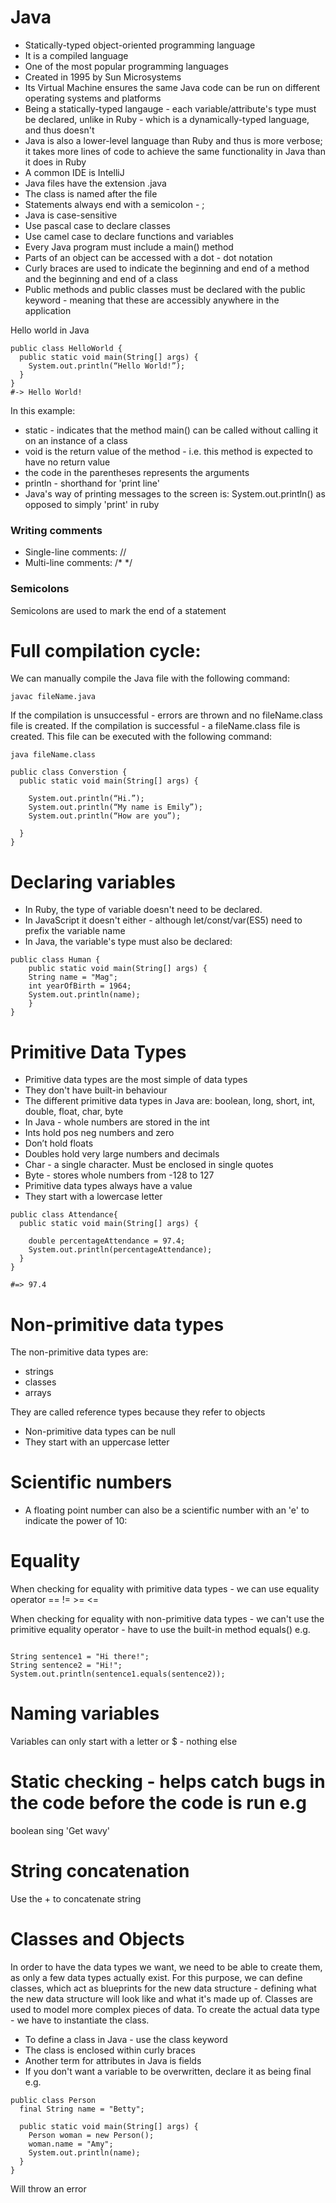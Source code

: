 # Java

* Statically-typed object-oriented programming language
* It is a compiled language
* One of the most popular programming languages
* Created in 1995 by Sun Microsystems 
* Its Virtual Machine ensures the same Java code can be run on different operating systems and platforms
* Being a statically-typed langauge - each variable/attribute's type must be declared, unlike in Ruby - which is a dynamically-typed language, and thus doesn't
* Java is also a lower-level language than Ruby and thus is more verbose; it takes more lines of code to achieve the same functionality in Java than it does in Ruby
* A common IDE is IntelliJ
* Java files have the extension .java
* The class is named after the file
* Statements always end with a semicolon - ;
* Java is case-sensitive
* Use pascal case to declare classes
* Use camel case to declare functions and variables
* Every Java program must include a main() method
* Parts of an object can be accessed with a dot - dot notation
* Curly braces are used to indicate the beginning and end of a method and the beginning and end of a class
* Public methods and public classes must be declared with the public keyword - meaning that these are accessibly anywhere in the application

Hello world in Java

```
public class HelloWorld {
  public static void main(String[] args) {
    System.out.println(“Hello World!”);
  }
}
#-> Hello World!
```
In this example:
* static - indicates that the method main() can be called without calling it on an instance of a class
* void is the return value of the method - i.e. this method is expected to have no return value
* the code in the parentheses represents the arguments
* println - shorthand for 'print line'
* Java's way of printing messages to the screen is:
System.out.println() as opposed to simply 'print' in ruby


### Writing comments

* Single-line comments: //
* Multi-line comments: /*    */

### Semicolons

Semicolons are used to mark the end of a statement


# Full compilation cycle:

We can manually compile the Java file with the following command:

```
javac fileName.java
```

If the compilation is unsuccessful - errors are thrown and no fileName.class file is created.
If the compilation is successful - a fileName.class file is created.
This file can be executed with the following command:

```
java fileName.class
```


```
public class Converstion {
  public static void main(String[] args) {
    
    System.out.println(“Hi.”);
    System.out.println(“My name is Emily”);
    System.out.println(“How are you”);

  }
}
```

# Declaring variables

* In Ruby, the type of variable doesn't need to be declared.
* In JavaScript it doesn't either - although let/const/var(ES5) need to prefix the variable name
* In Java, the variable's type must also be declared:

```
public class Human {
	public static void main(String[] args) {
    String name = "Mag";
    int yearOfBirth = 1964;
    System.out.println(name);
	}
}
```

# Primitive Data Types
* Primitive data types are the most simple of data types
* They don't have built-in behaviour
* The different primitive data types in Java are:
boolean, long, short, int, double, float, char, byte
* In Java - whole numbers are stored in the int 
* Ints hold pos neg numbers and zero
* Don’t hold floats
* Doubles hold very large numbers and decimals
* Char - a single character. Must be enclosed in single quotes
* Byte - stores whole numbers from -128 to 127
* Primitive data types always have a value
* They start with a lowercase letter

```
public class Attendance{
  public static void main(String[] args) {
    
    double percentageAttendance = 97.4;
    System.out.println(percentageAttendance);
  }
}

#=> 97.4
```

# Non-primitive data types

The non-primitive data types are:
* strings
* classes
* arrays

They are called reference types because they refer to objects

* Non-primitive data types can be null
* They start with an uppercase letter

# Scientific numbers

* A floating point number can also be a scientific number with an 'e' to indicate the power of 10:


# Equality

When checking for equality with primitive data types - we can use equality operator
== !=   >=   <=

When checking for equality with non-primitive data types - we can't use the primitive equality operator - have to use the built-in method equals()
e.g.
```

String sentence1 = "Hi there!";
String sentence2 = "Hi!";
System.out.println(sentence1.equals(sentence2));
```


# Naming variables


Variables can only start with a letter or $ - nothing else

# Static checking - helps catch bugs in the code before the code is run e.g

boolean sing 'Get wavy'


# String concatenation

Use the + to concatenate string

# Classes and Objects

In order to have the data types we want, we need to be able to create them, as only a few data types actually exist.
For this purpose, we can define classes, which act as blueprints for the new data structure - defining what the new data structure will look like and what it's made up of.
Classes are used to model more complex pieces of data.
To create the actual data type - we have to instantiate the class.

* To define a class in Java  - use the class keyword
* The class is enclosed within curly braces
* Another term for attributes in Java is fields
* If you don't want a variable to be overwritten, declare it as being final e.g.
```
public class Person
  final String name = "Betty";

  public static void main(String[] args) {
    Person woman = new Person();
    woman.name = "Amy";
    System.out.println(name);
  }
}
```

Will throw an error





